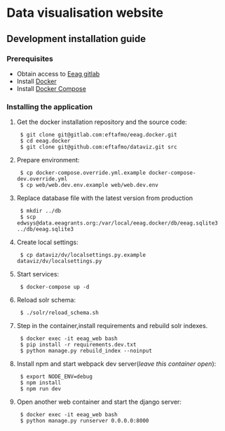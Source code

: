 Data visualisation website
=========================================

## Development installation guide

### Prerequisites

* Obtain access to [Eeag gitlab](https://gitlab.com/eftafmo/eeag.docker)
* Install [Docker](https://docs.docker.com/engine/installation/)
* Install [Docker Compose](https://docs.docker.com/compose/install/)


### Installing the application


1. Get the docker installation repository and the source code:

        $ git clone git@gitlab.com:eftafmo/eeag.docker.git
        $ cd eeag.docker
        $ git clone git@github.com:eftafmo/dataviz.git src
  
2. Prepare environment:
        
        $ cp docker-compose.override.yml.example docker-compose-dev.override.yml
        $ cp web/web.dev.env.example web/web.dev.env

3. Replace database file with the latest version from production

        $ mkdir ../db
        $ scp edwsys@data.eeagrants.org:/var/local/eeag.docker/db/eeag.sqlite3 ../db/eeag.sqlite3
   
5. Create local settings:
        
        $ cp dataviz/dv/localsettings.py.example dataviz/dv/localsettings.py

6. Start services:
        
        $ docker-compose up -d
        
6. Reload solr schema:
        
        $ ./solr/reload_schema.sh
        
    
7. Step in the container,install requirements and rebuild solr indexes.
        
        $ docker exec -it eeag_web bash
        $ pip install -r requirements.dev.txt
        $ python manage.py rebuild_index --noinput
        
8. Install npm and start webpack dev server(*leave this container open*):
        
        $ export NODE_ENV=debug
        $ npm install
        $ npm run dev

9. Open another web container and start the django server:

        $ docker exec -it eeag_web bash
        $ python manage.py runserver 0.0.0.0:8000
